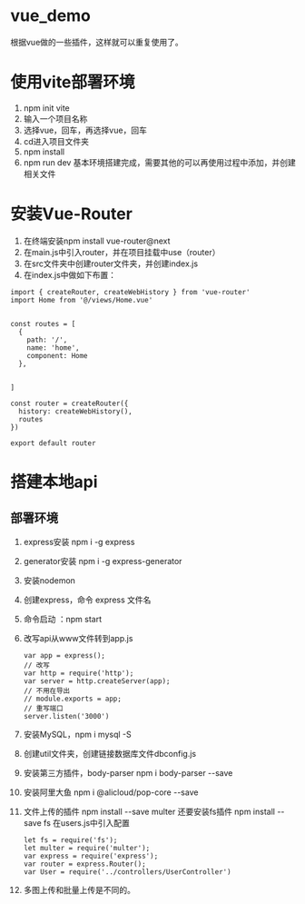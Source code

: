 # vue_demo
根据vue做的一些插件，这样就可以重复使用了。

# 使用vite部署环境 
1. npm init vite 
2. 输入一个项目名称
3. 选择vue，回车，再选择vue，回车
4. cd进入项目文件夹
5. npm install
6. npm run dev
基本环境搭建完成，需要其他的可以再使用过程中添加，并创建相关文件

# 安装Vue-Router
1. 在终端安装npm install vue-router@next
2. 在main.js中引入router，并在项目挂载中use（router）
3. 在src文件夹中创建router文件夹，并创建index.js
4. 在index.js中做如下布置：
```
import { createRouter, createWebHistory } from 'vue-router'
import Home from '@/views/Home.vue'


const routes = [
  {
    path: '/',
    name: 'home',
    component: Home
  },
  
   
]

const router = createRouter({
  history: createWebHistory(),
  routes
})

export default router
```

# 搭建本地api
## 部署环境
1. express安装 npm i -g express
2. generator安装 npm i -g express-generator
3. 安装nodemon
4. 创建express，命令 express 文件名
5. 命令启动 ：npm start
6. 改写api从www文件转到app.js
   ```
   var app = express();
   // 改写
   var http = require('http');
   var server = http.createServer(app);
   // 不用在导出
   // module.exports = app;
   // 重写端口
   server.listen('3000')
   ```
7. 安装MySQL，npm i mysql -S
8. 创建util文件夹，创建链接数据库文件dbconfig.js
9. 安装第三方插件，body-parser
    npm i body-parser --save
10. 安装阿里大鱼
    npm i @alicloud/pop-core --save
11. 文件上传的插件
    npm install --save multer
    还要安装fs插件
    npm install --save fs
    在users.js中引入配置
    ```
    let fs = require('fs');
    let multer = require('multer');
    var express = require('express');
    var router = express.Router();
    var User = require('../controllers/UserController')
    ```
    
12. 多图上传和批量上传是不同的。
     